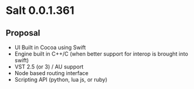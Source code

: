 # Salt 0.0.1.361 

## Proposal

* UI Built in Cocoa using Swift
* Engine built in C++/C (when better support for interop is brought into swift)
* VST 2.5 (or 3) / AU support
* Node based routing interface
* Scripting API (python, lua js, or ruby)
